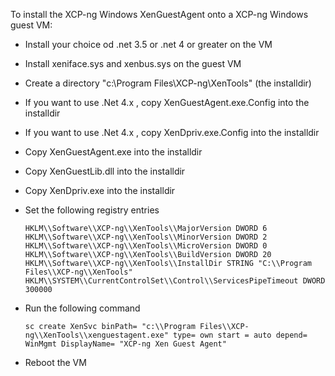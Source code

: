 To install the XCP-ng Windows XenGuestAgent onto a XCP-ng Windows 
guest VM:

*    Install your choice od .net 3.5 or .net 4 or greater on the VM
*    Install xeniface.sys and xenbus.sys on the guest VM
*    Create a directory "c:\\Program Files\\XCP-ng\\XenTools" (the installdir)
*    If you want to use .Net 4.x , copy XenGuestAgent.exe.Config into the 
     installdir
*    If you want to use .Net 4.x , copy XenDpriv.exe.Config into the 
     installdir
*    Copy XenGuestAgent.exe into the installdir
*    Copy XenGuestLib.dll into the installdir
*    Copy XenDpriv.exe into the installdir

*    Set the following registry entries
        
     `
     HKLM\\Software\\XCP-ng\\XenTools\\MajorVersion DWORD 6
     HKLM\\Software\\XCP-ng\\XenTools\\MinorVersion DWORD 2
     HKLM\\Software\\XCP-ng\\XenTools\\MicroVersion DWORD 0
     HKLM\\Software\\XCP-ng\\XenTools\\BuildVersion DWORD 20
     HKLM\\Software\\XCP-ng\\XenTools\\InstallDir STRING "C:\\Program Files\\XCP-ng\\XenTools"
     HKLM\\SYSTEM\\CurrentControlSet\\Control\\ServicesPipeTimeout DWORD 300000
     `

*    Run the following command

     `sc create XenSvc binPath= "c:\\Program Files\\XCP-ng\\XenTools\\xenguestagent.exe" type= own start = auto depend= WinMgmt DisplayName= "XCP-ng Xen Guest Agent"`

*    Reboot the VM
